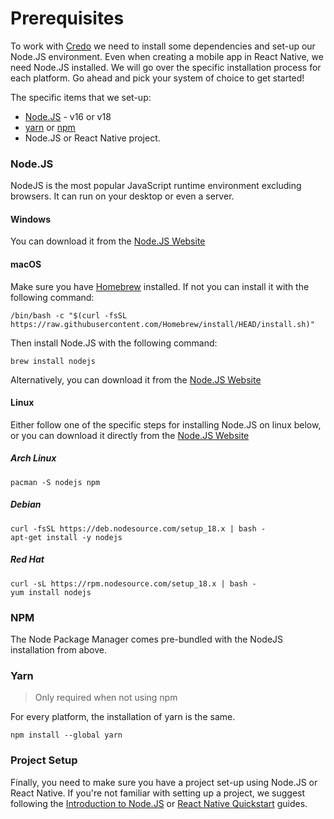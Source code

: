 # Prerequisites

To work with [Credo](https://github.com/openwallet-foundation/credo-ts) we need to install some dependencies and set-up our Node.JS environment. Even when creating a mobile app in React Native, we need Node.JS installed. We will go over the specific installation process for each platform. Go ahead and pick your system of choice to get started!

The specific items that we set-up:

- [Node.JS](https://nodejs.org) - v16 or v18
- [yarn](https://classic.yarnpkg.com/lang/en/docs/install) or [npm](https://www.npmjs.com/)
- Node.JS or React Native project.

### Node.JS

NodeJS is the most popular JavaScript runtime environment excluding browsers. It can run on your desktop or even a server.

<!--tabs-->

#### Windows

You can download it from the [Node.JS Website](https://nodejs.org/en/download/)

#### macOS

Make sure you have [Homebrew](https://brew.sh/) installed. If not you can install it with the following command:

```console
/bin/bash -c "$(curl -fsSL https://raw.githubusercontent.com/Homebrew/install/HEAD/install.sh)"
```

Then install Node.JS with the following command:

```console
brew install nodejs
```

Alternatively, you can download it from the [Node.JS Website](https://nodejs.org/en/download/)

#### Linux

Either follow one of the specific steps for installing Node.JS on linux below, or you can download it directly from the [Node.JS Website](https://nodejs.org/en/download/)

##### Arch Linux

```
pacman -S nodejs npm
```

##### Debian

```
curl -fsSL https://deb.nodesource.com/setup_18.x | bash -
apt-get install -y nodejs
```

##### Red Hat

```
curl -sL https://rpm.nodesource.com/setup_18.x | bash -
yum install nodejs
```

<!--/tabs-->

### NPM

The Node Package Manager comes pre-bundled with the NodeJS installation from above.

### Yarn

> Only required when not using npm

For every platform, the installation of yarn is the same.

```console
npm install --global yarn
```

### Project Setup

Finally, you need to make sure you have a project set-up using Node.JS or React Native. If you're not familiar with setting up a project, we suggest following the [Introduction to Node.JS](https://nodejs.dev/en/learn/) or [React Native Quickstart](https://reactnative.dev/docs/environment-setup) guides.
